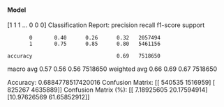 #### Model
[1 1 1 ... 0 0 0]
Classification Report:
              precision    recall  f1-score   support

           0       0.40      0.26      0.32   2057494
           1       0.75      0.85      0.80   5461156

    accuracy                           0.69   7518650
   macro avg       0.57      0.56      0.56   7518650
weighted avg       0.66      0.69      0.67   7518650

Accuracy: 0.6884778517420016
Confusion Matrix:
[[ 540535 1516959]
 [ 825267 4635889]]
Confusion Matrix (%):
[[ 7.18925605 20.17594914]
 [10.97626569 61.65852912]]
